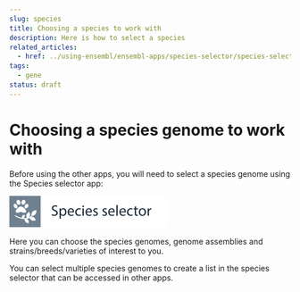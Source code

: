 ```yaml
---
slug: species
title: Choosing a species to work with
description: Here is how to select a species
related_articles:
  - href: ../using-ensembl/ensembl-apps/species-selector/species-selector-intro.md 
tags:
  - gene
status: draft
---
```


# Choosing a species genome to work with

Before using the other apps, you will need to select a species genome using the Species selector app:

![](../../img/id-species-selector.svg)

Here you can choose the species genomes, genome assemblies and strains/breeds/varieties of interest to you. 

You can select multiple species genomes to create a list in the species selector that can be accessed in other apps.
